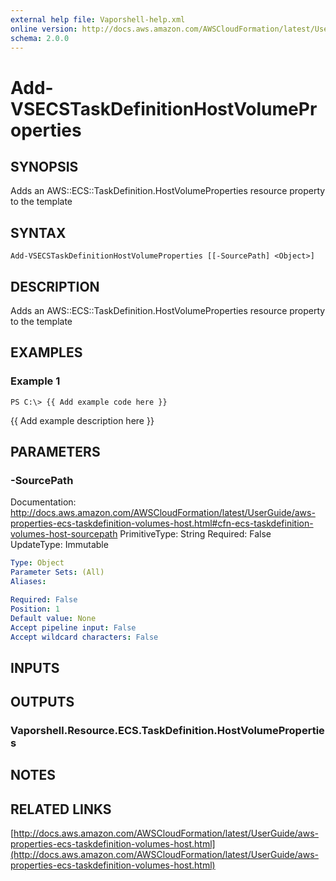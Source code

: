 ```yaml
---
external help file: Vaporshell-help.xml
online version: http://docs.aws.amazon.com/AWSCloudFormation/latest/UserGuide/aws-properties-ecs-taskdefinition-volumes-host.html
schema: 2.0.0
---
```


# Add-VSECSTaskDefinitionHostVolumeProperties

## SYNOPSIS
Adds an AWS::ECS::TaskDefinition.HostVolumeProperties resource property to the template

## SYNTAX

```
Add-VSECSTaskDefinitionHostVolumeProperties [[-SourcePath] <Object>]
```

## DESCRIPTION
Adds an AWS::ECS::TaskDefinition.HostVolumeProperties resource property to the template

## EXAMPLES

### Example 1
```
PS C:\> {{ Add example code here }}
```

{{ Add example description here }}

## PARAMETERS

### -SourcePath
Documentation: http://docs.aws.amazon.com/AWSCloudFormation/latest/UserGuide/aws-properties-ecs-taskdefinition-volumes-host.html#cfn-ecs-taskdefinition-volumes-host-sourcepath
PrimitiveType: String
Required: False
UpdateType: Immutable

```yaml
Type: Object
Parameter Sets: (All)
Aliases: 

Required: False
Position: 1
Default value: None
Accept pipeline input: False
Accept wildcard characters: False
```

## INPUTS

## OUTPUTS

### Vaporshell.Resource.ECS.TaskDefinition.HostVolumeProperties

## NOTES

## RELATED LINKS

[http://docs.aws.amazon.com/AWSCloudFormation/latest/UserGuide/aws-properties-ecs-taskdefinition-volumes-host.html](http://docs.aws.amazon.com/AWSCloudFormation/latest/UserGuide/aws-properties-ecs-taskdefinition-volumes-host.html)

